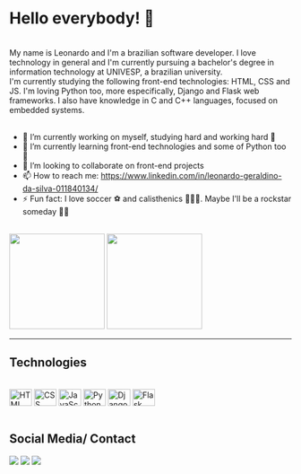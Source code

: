 <h1>Hello everybody! 👋</h1>
<br>
My name is Leonardo and I'm a brazilian software developer. I love technology in general and I'm currently pursuing a bachelor's degree in information technology at UNIVESP, a brazilian university.<br>
I'm currently studying the following front-end technologies: HTML, CSS and JS. I'm loving Python too, more especifically, Django and Flask web frameworks. I also have knowledge in C and C++ languages, focused on embedded systems.<br>
<br>

- 🔭 I’m currently working on myself, studying hard and working hard 💪 
- 🌱 I’m currently learning front-end technologies and some of Python too 🐍
- 👯 I’m looking to collaborate on front-end projects
- 📫 How to reach me: https://www.linkedin.com/in/leonardo-geraldino-da-silva-011840134/
- ⚡ Fun fact: I love soccer ⚽ and calisthenics 🏋️‍♂️💪. Maybe I'll be a rockstar someday 🤟🎸

<br>
<div>
  <img height="170px" src="https://github-readme-stats.vercel.app/api?username=leoGeraldino&show_icons=true&theme=dark"/>
  <img height="170px" src="https://github-readme-stats.vercel.app/api/top-langs/?username=leoGeraldino&layout=compact&langs_count=16&theme=dark"/>
</div>
<hr>
<h2>Technologies</h2>
<div style="display:inline_block"><br>
  <img align="center" alt="HTML logo" height="30" width="40" src="https://cdn.jsdelivr.net/gh/devicons/devicon/icons/html5/html5-plain-wordmark.svg"/>
  <img align="center" alt="CSS logo" height="30" width="40" src="https://cdn.jsdelivr.net/gh/devicons/devicon/icons/css3/css3-plain-wordmark.svg"/>
  <img align="center" alt="JavaScript logo" height="30" width="40" src="https://cdn.jsdelivr.net/gh/devicons/devicon/icons/javascript/javascript-plain.svg"/>
  <img align="center" alt="Python logo" height="30" width="40" src="https://cdn.jsdelivr.net/gh/devicons/devicon/icons/python/python-original-wordmark.svg"/>
  <img align="center" alt="Django logo" height="30" width="40" src="https://cdn.jsdelivr.net/gh/devicons/devicon/icons/django/django-plain-wordmark.svg"/>
  <img align="center" alt="Flask logo" height="30" width="40" src="https://cdn.jsdelivr.net/gh/devicons/devicon/icons/flask/flask-original-wordmark.svg"/>
</div>
<br>
<h2>Social Media/ Contact</h2>
<div>
  <a href="https://www.linkedin.com/in/leonardo-geraldino-da-silva-011840134/" target="_blank"><img src="https://img.shields.io/badge/LinkedIn-0077B5?style=for-the-badge&logo=linkedin&logoColor=white" target="_blank"/></a>
  <a href="https://codepen.io/leogeraldino" target="_blank"><img src="https://img.shields.io/badge/Codepen-000000?style=for-the-badge&logo=codepen&logoColor=white" target="_blank"/></a>
  <a href="https://t.me/vaiKasinao" target="_blank"><img src="https://img.shields.io/badge/Telegram-2CA5E0?style=for-the-badge&logo=telegram&logoColor=white" target="_blank"/></a>
</div>

